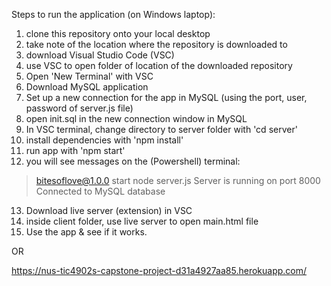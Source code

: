 Steps to run the application (on Windows laptop): 

1) clone this repository onto your local desktop
2) take note of the location where the repository is downloaded to
3) download Visual Studio Code (VSC)
4) use VSC to open folder of location of the downloaded repository 
5) Open 'New Terminal' with VSC
6) Download MySQL application
7) Set up a new connection for the app in MySQL (using the port, user, password of server.js file)
8) open init.sql in the new connection window in MySQL
9) In VSC terminal, change directory to server folder with 'cd server'
10) install dependencies with 'npm install'
11) run app with 'npm start'
12) you will see messages on the (Powershell) terminal: 

> bitesoflove@1.0.0 start
> node server.js
Server is running on port 8000
Connected to MySQL database

13) Download live server (extension) in VSC
14) inside client folder, use live server to open main.html file
15) Use the app & see if it works.

OR

https://nus-tic4902s-capstone-project-d31a4927aa85.herokuapp.com/
